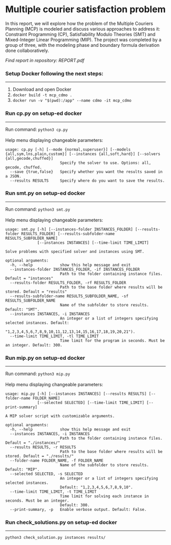 # Multiple courier satisfaction problem
In this report, we will explore how the problem of the Multiple Couriers Planning (MCP) is modeled
and discuss various approaches to address it: Constraint Programming (CP), Satisfiability Modulo
Theories (SMT) and Mixed-Integer Linear Programming (MIP). The project was completed by a group
of three, with the modeling phase and boundary formula derivation done collaboratively. 

_Find report in repository: REPORT.pdf_

### **Setup Docker** following the next steps: <br/> 
---
1. Download and open Docker
2. `docker build -t mcp_cdmo .`
3. `docker run -v "$(pwd):/app" --name cdmo -it mcp_cdmo`

### **Run cp.py** on setup-ed docker <br/>
---
Run command: `python3 cp.py`  <br/><br/>
Help menu displaying changeable parameters:
```
usage: cp.py [-h] [--mode {normal,superuser}] [--models {all,sym,lns,plain,custom}] [--instances {all,soft,hard}] [--solvers {all,gecode,chuffed}]
                        Specify the solver to use. Options: all, gecode, chuffed.
  --save {true,false}   Specify whether you want the results saved in a JSON.
  --results RESULTS     Specify where do you want to save the results.
```


### **Run smt.py** on setup-ed docker <br/>
---
Run command: `python3 smt.py` <br/><br/>
Help menu displaying changeable parameters:
```
usage: smt.py [-h] [--instances-folder INSTANCES_FOLDER] [--results-folder RESULTS_FOLDER] [--results-subfolder-name RESULTS_SUBFOLDER_NAME]
              [--instances INSTANCES] [--time-limit TIME_LIMIT]

Solve problems with specified solver and instances using SMT.

optional arguments:
  -h, --help            show this help message and exit
  --instances-folder INSTANCES_FOLDER, -if INSTANCES_FOLDER
                        Path to the folder containing instance files. Default = "instances"
  --results-folder RESULTS_FOLDER, -rf RESULTS_FOLDER
                        Path to the base folder where results will be stored. Default = "results"
  --results-subfolder-name RESULTS_SUBFOLDER_NAME, -sf RESULTS_SUBFOLDER_NAME
                        Name of the subfolder to store results. Default: "SMT".
  --instances INSTANCES, -i INSTANCES
                        An integer or a list of integers specifying selected instances. Default:
                        "1,2,3,4,5,6,7,8,9,10,11,12,13,14,15,16,17,18,19,20,21").
  --time-limit TIME_LIMIT, -tl TIME_LIMIT
                        Time limit for the program in seconds. Must be an integer. Default: 300.
```
### **Run mip.py** on setup-ed docker <br/>
---

Run command: `python3 mip.py` <br/><br/>
Help menu displaying changeable parameters:

```
usage: mip.py [-h] [--instances INSTANCES] [--results RESULTS] [--folder-name FOLDER_NAME]
              [--selected SELECTED] [--time-limit TIME_LIMIT] [--print-summary]

A MIP solver script with customizable arguments.

optional arguments:
  -h, --help            show this help message and exit
  --instances INSTANCES, -i INSTANCES
                        Path to the folder containing instance files. Default = "./instances/"
  --results RESULTS, -r RESULTS
                        Path to the base folder where results will be stored. Default = "./results/"
  --folder-name FOLDER_NAME, -f FOLDER_NAME
                        Name of the subfolder to store results. Default: "MIP".
  --selected SELECTED, -s SELECTED
                        An integer or a list of integers specifying selected instances.
                        Default: "1,2,3,4,5,6,7,8,9,10".
  --time-limit TIME_LIMIT, -t TIME_LIMIT
                        Time limit for solving each instance in seconds. Must be an integer.
                        Default: 300.
  --print-summary, -p   Enable verbose output. Default: False.
```



### **Run check_solutions.py** on setup-ed docker <br/>
---
`python3 check_solution.py instances results/`



